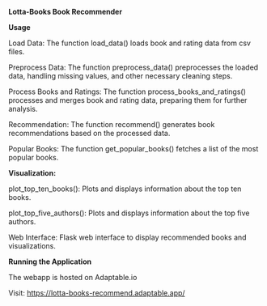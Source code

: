 **Lotta-Books Book Recommender**

**Usage**

Load Data: The function load_data() loads book and rating data from csv files.

Preprocess Data: The function preprocess_data() preprocesses the loaded data, handling missing values, and other necessary cleaning steps.

Process Books and Ratings: The function process_books_and_ratings() processes and merges book and rating data, preparing them for further analysis.

Recommendation: The function recommend() generates book recommendations based on the processed data.

Popular Books: The function get_popular_books() fetches a list of the most popular books.


**Visualization:**

plot_top_ten_books(): Plots and displays information about the top ten books.

plot_top_five_authors(): Plots and displays information about the top five authors.

Web Interface: Flask web interface to display recommended books and visualizations.


**Running the Application**

The webapp is hosted on Adaptable.io

Visit: https://lotta-books-recommend.adaptable.app/
